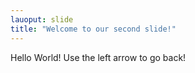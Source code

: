 ```yaml
---
lauoput: slide
title: "Welcome to our second slide!"
---
```

Hello World! 
Use the left arrow to go back!
